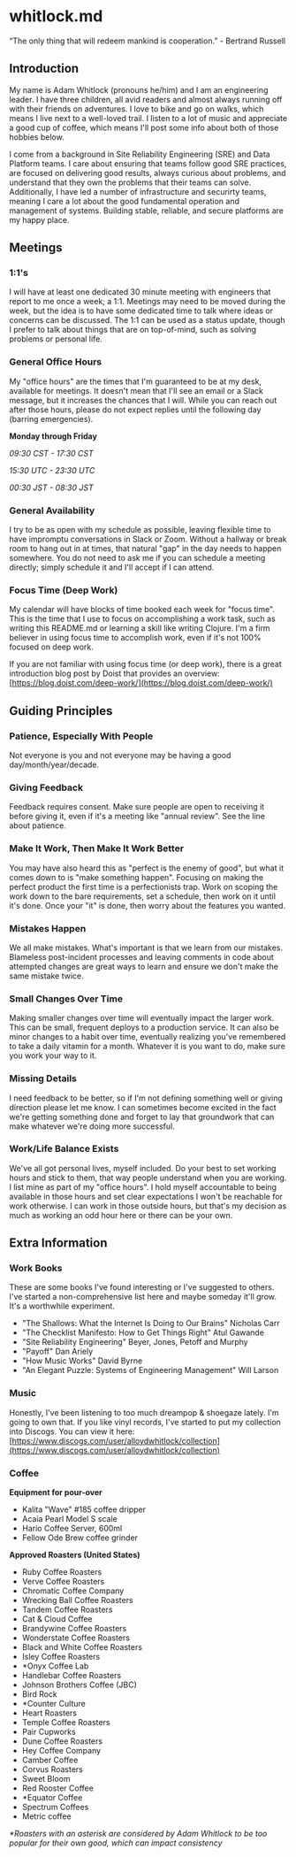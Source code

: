 # whitlock.md

“The only thing that will redeem mankind is cooperation.”  - Bertrand Russell

## Introduction

My name is Adam Whitlock (pronouns he/him) and I am an engineering leader. I have three children, all avid readers and almost always running off with their friends on adventures. I love to bike and go on walks, which means I live next to a well-loved trail. I listen to a lot of music and appreciate a good cup of coffee, which means I'll post some info about both of those hobbies below. 

I come from a background in Site Reliability Engineering (SRE) and Data Platform teams. I care about ensuring that teams follow good SRE practices, are focused on delivering good results, always curious about problems, and understand that they own the problems that their teams can solve. Additionally, I have led a number of infrastructure and securirty teams, meaning I care a lot about the good fundamental operation and management of systems. Building stable, reliable, and secure platforms are my happy place. 


## Meetings

### 1:1's
I will have at least one dedicated 30 minute meeting with engineers that report to me once a week; a 1:1. Meetings may need to be moved during the week, but the idea is to have some dedicated time to talk where ideas or concerns can be discussed. The 1:1 can be used as a status update, though I prefer to talk about things that are on top-of-mind, such as solving problems or personal life. 

### General Office Hours
My "office hours" are the times that I'm guaranteed to be at my desk, available for meetings. It doesn't mean that I'll see an email or a Slack message, but it increases the chances that I will. While you can reach out after those hours, please do not expect replies until the following day (barring emergencies).

**Monday through Friday**

_09:30 CST - 17:30 CST_

_15:30 UTC - 23:30 UTC_

_00:30 JST - 08:30 JST_

### General Availability
I try to be as open with my schedule as possible, leaving flexible time to have impromptu conversations in Slack or Zoom. Without a hallway or break room to hang out in at times, that natural "gap" in the day needs to happen somewhere. You do not need to ask me if you can schedule a meeting directly; simply schedule it and I'll accept if I can attend. 

### Focus Time (Deep Work) 
My calendar will have blocks of time booked each week for "focus time". This is the time that I use to focus on accomplishing a work task, such as writing this README.md or learning a skill like writing Clojure. I'm a firm believer in using focus time to accomplish work, even if it's not 100% focused on deep work. 

If you are not familiar with using focus time (or deep work), there is a great introduction blog post by Doist that provides  an overview: [https://blog.doist.com/deep-work/](https://blog.doist.com/deep-work/)

## Guiding Principles

### Patience, Especially With People
Not everyone is you and not everyone may be having a good day/month/year/decade. 

### Giving Feedback 
Feedback requires consent. Make sure people are open to receiving it before giving it, even if it's a meeting like "annual review". See the line about patience. 

### Make It Work, Then Make It Work Better
You may have also heard this as "perfect is the enemy of good", but what it comes down to is "make something happen". Focusing on making the perfect product the first time is a perfectionists trap. Work on scoping the work down to the bare requirements, set a schedule, then work on it until it's done. Once your "it" is done, then worry about the features you wanted. 

### Mistakes Happen
We all make mistakes. What's important is that we learn from our mistakes. Blameless post-incident processes and leaving comments in code about attempted changes are great ways to learn and ensure we don't make the same mistake twice. 

### Small Changes Over Time
Making smaller changes over time will eventually impact the larger work. This can be small, frequent deploys to a production service. It can also be minor changes to a habit over time, eventually realizing you've remembered to take a daily vitamin for a month. Whatever it is you want to do, make sure you work your way to it. 

### Missing Details
I need feedback to be better, so if I'm not defining something well or giving direction please let me know. I can sometimes become excited in the fact we're getting something done and forget to lay that groundwork that can make whatever we're doing more successful. 

### Work/Life Balance Exists
We've all got personal lives, myself included. Do your best to set working hours and stick to them, that way people understand when you are working. I list mine as part of my "office hours". I hold myself accountable to being available in those hours and set clear expectations I won't be reachable for work otherwise. I can work in those outside hours, but that's my decision as much as working an odd hour here or there can be your own.


## Extra Information

### Work Books
These are some books I've found interesting or I've suggested to others. I've started a non-comprehensive list here and maybe someday it'll grow. It's a worthwhile experiment. 
- "The Shallows: What the Internet Is Doing to Our Brains" Nicholas Carr
- "The Checklist Manifesto: How to Get Things Right" Atul Gawande 
- "Site Reliability Engineering"  Beyer, Jones, Petoff and Murphy 
- "Payoff" Dan Ariely
- "How Music Works" David Byrne
- "An Elegant Puzzle: Systems of Engineering Management" Will Larson

### Music
Honestly, I've been listening to too much dreampop & shoegaze lately. I'm going to own that. If you like vinyl records, I've started to put my collection into Discogs. You can view it here: [https://www.discogs.com/user/alloydwhitlock/collection](https://www.discogs.com/user/alloydwhitlock/collection)

### Coffee
 
**Equipment for pour-over**
- Kalita "Wave" #185 coffee dripper 
- Acaia Pearl Model S scale
- Hario Coffee Server, 600ml
- Fellow Ode Brew coffee grinder

**Approved Roasters (United States)**
- Ruby Coffee Roasters
- Verve Coffee Roasters
- Chromatic Coffee Company
- Wrecking Ball Coffee Roasters
- Tandem Coffee Roasters
- Cat & Cloud Coffee
- Brandywine Coffee Roasters
- Wonderstate Coffee Roasters
- Black and White Coffee Roasters
- Isley Coffee Roasters
- *Onyx Coffee Lab 
- Handlebar Coffee Roasters
- Johnson Brothers Coffee (JBC)
- Bird Rock 
- *Counter Culture
- Heart Roasters
- Temple Coffee Roasters
- Pair Cupworks
- Dune Coffee Roasters
- Hey Coffee Company
- Camber Coffee
- Corvus Roasters
- Sweet Bloom
- Red Rooster Coffee
- *Equator Coffee
- Spectrum Coffees
- Metric coffee

_*Roasters with an asterisk are considered by Adam Whitlock to be too popular for their own good, which can impact consistency_

